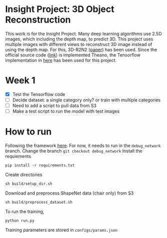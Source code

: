 # Insight Project: 3D Object Reconstruction
This work is for the Insight Project. Many deep learning algorithms use 2.5D images, which including the depth map, to predict 3D. This project uses multiple images with different views to reconstruct 3D image instead of using the depth map. For this, 3D-R2N2 ([paper](http://arxiv.org/abs/1604.00449)) has been used. 
Since the official source code ([link](https://github.com/chrischoy/3D-R2N2.git)) is implemented Theano, the Tensorflow implementation in [here](https://github.com/micmelesse/3D-reconstruction-with-Neural-Networks.git) has been used for this project. 

# Week 1
- [x] Test the Tensorflow code
- [ ] Decide dataset: a single category only? or train with multiple categories
- [ ] Need to add a script to pull data from S3
- [ ] Make a test script to run the model with test images

# How to run
Following the framework [here](https://github.com/micmelesse/3D-reconstruction-with-Neural-Networks.git). For now, it needs to run in the `debug_network` branch. 
Change the branch
`git checkout debug_network`
Install the requiements
```
pip install -r requirements.txt
```
Create directories
```
sh build/setup_dir.sh
```
Download and preprocess ShapeNet data (chair only) from S3
```
sh build/preprocess_dataset.sh
```
To run the training,
```
python run.py
```
Training parameters are stored in `configs/params.json`
